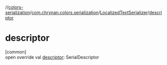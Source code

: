 //[colors-serialization](../../../index.md)/[com.chrynan.colors.serialization](../index.md)/[LocalizedTextSerializer](index.md)/[descriptor](descriptor.md)

# descriptor

[common]\
open override val [descriptor](descriptor.md): SerialDescriptor
